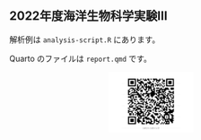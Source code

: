 
## 2022年度海洋生物科学実験III

解析例は `analysis-script.R` にあります。

Quarto のファイルは `report.qmd` です。

<img src="readme_files/figure-gfm/unnamed-chunk-1-1.png" width="30%" style="display: block; margin: auto;" />
